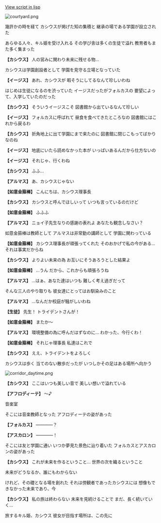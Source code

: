 [View script in lisp](../scripts/202309050.txt)

![courtyard.png](../images/backgrounds/courtyard.png)

幾許かの時を経て
カシウスが掲げた知の集積と
継承の場である学園が設立された

あらゆる人々、キル姫を受け入れる
その学び舎は多くの生徒で溢れ
教育者もまた多く集まった

**【カシウス】**
人の営みに関わり未来に残せる物…

カシウスは学園創設者として
学園を見守る立場となっていた

**【イージス】**
あれ、カシウスが
暇そうにしてるなんて珍しいわね

はじめは生徒になるのを渋っていた
イージスだったがフォルカスの
要望によって、入学していたのだった

**【カシウス】**
そういうイージスこそ
図書館から出ているなんて珍しい

**【イージス】**
フォルカスに呼ばれて
昼食を食べてきたところなの
図書館にはこれから戻るわ

**【カシウス】**
折角地上に出て学園にまで来たのに
図書館に閉じこもってばかりなのね

**【イージス】**
地底にいたら読めなかった本が
いっぱいあるんだから仕方ないの

**【イージス】**
それじゃ、行くわね

**【カシウス】**
ふふ…

**【アルマス】**
あ、カシウスじゃない

**【如意金箍棒】**
こんにちは、カシウス理事長

**【カシウス】**
カシウスと呼んでほしいって
いつも言っているのだけど

**【如意金箍棒】**
ふふふ

**【アルマス】**
ニョイ子先生なりの感謝の表れよ
あなたも観念しなさい？

如意金箍棒は教師として
アルマスは非常勤の講師として
学園に関わっている

**【如意金箍棒】**
カシウス理事長が頑張ってくれた
そのおかげで私の今がある…
それは事実だからね

**【カシウス】**
よりよい未来の為
お互いにそうあろうとした結果よ

**【如意金箍棒】**
…うん
だから、これからも頑張ろうね

**【アルマス】**
…はぁ、あなた達はいつも
難しく考え過ぎだって

そんな三人のやり取りも
彼女達にとってはお馴染みのこと

**【アルマス】**
…なんだか校庭が騒がしいわね

**【生徒】**
先生！
トライデントさんが！

**【如意金箍棒】**
またか～

**【アルマス】**
環境整備の為に呼んだはずなのに…
わかった、今行くわ！

**【如意金箍棒】**
それじゃ理事長
私達はこれで

**【カシウス】**
ええ、トライデントをよろしく

カシウスは歩く
当てのない散歩だったが
いつしかその足はある場所へ向かう

![corridor_daytime.png](../images/backgrounds/corridor_daytime.png)

**【カシウス】**
ここはいつも美しい音で
美しい想いで溢れている

**【アフロディーテ】**
～♪

音楽室

そこには音楽教師となった
アフロディーテの姿があった

**【フォルカス】**
――――？

**【アスカロン】**
――――！

そこには友と学園に通い
いつか夢見た景色に辿り着いた
フォルカスとアスカロンの姿があった

**【カシウス】**
これが未来を作るということ…
世界の次を織るということ

未来がどうなるか、誰にもわからない

けれど、その礎となる場を創れた
それは傍観者であったカシウスには
想像もできなかった未来であり、今

**【カシウス】**
私の旅は終わらない
未来を見続けることで
まだ、長く続いていく…

旅するキル姫、カシウス
彼女が目指す場所は、この先に
